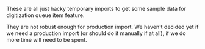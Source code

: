These are all just hacky temporary imports to get some sample data for digitization queue item feature.

They are not robust enough for production import. We haven't decided yet if we need a production import (or should do it manually if at all), if we do more time will need to be spent.
